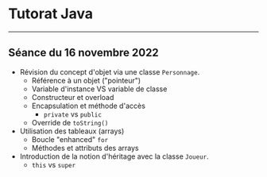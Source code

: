 # Tutorat Java
___
## Séance du 16 novembre 2022
* Révision du concept d'objet via une classe `Personnage`.
  * Référence à un objet ("pointeur")
  * Variable d'instance VS variable de classe
  * Constructeur et overload
  * Encapsulation et méthode d'accès
    * `private` vs `public`
  * Override de `toString()`
* Utilisation des tableaux (arrays)
  * Boucle "enhanced" `for` 
  * Méthodes et attributs des arrays
* Introduction de la notion d'héritage avec la classe `Joueur`.
  * `this` vs `super`
